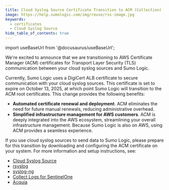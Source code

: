 ```yaml
---
title: Cloud Syslog Source Certificate Transition to ACM (Collection)
image: https://help.sumologic.com/img/reuse/rss-image.jpg
keywords:
  - certificates
  - Cloud Syslog Source
hide_table_of_contents: true    
---
```


import useBaseUrl from '@docusaurus/useBaseUrl';

We're excited to announce that we are transitioning to AWS Certificate Manager (ACM) certificates for Transport Layer Security (TLS) communication between your cloud syslog sources and Sumo Logic.

Currently, Sumo Logic uses a DigiCert ALB certificate to secure communication with your cloud syslog sources. This certificate is set to expire on October 13, 2025, at which point Sumo Logic will transition to the ACM root certificates. This change provides the following benefits:
* **Automated certificate renewal and deployment**. ACM eliminates the need for future manual renewals, reducing administrative overhead.
* **Simplified infrastructure management for AWS customers**. ACM is deeply integrated into the AWS ecosystem, streamlining your overall infrastructure management. Because Sumo Logic is also on AWS, using ACM provides a seamless experience.

If you use cloud syslog sources to send data to Sumo Logic, please prepare for this transition by downloading and configuring the ACM certificate on your system. For more information and setup instructions, see:
* [Cloud Syslog Source](/docs/send-data/hosted-collectors/cloud-syslog-source/)
* [rsyslog](/docs/send-data/hosted-collectors/cloud-syslog-source/rsyslog)
* [syslog-ng](/docs/send-data/hosted-collectors/cloud-syslog-source/syslog-ng/)
* [Collect Logs for SentinelOne](/docs/send-data/collect-from-other-data-sources/collect-logs-sentinelone/)
* [Acquia](/docs/integrations/saas-cloud/acquia/#step-2-configure-a-source)
